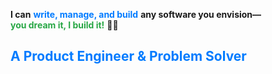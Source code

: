 <!-- # <span style="font-size: 1.5rem; font-weight: 800;">**Hi, I’m Meghraj**</span> -->

<!-- **<span style="color:#007bff; font-weight:bold;">Product Engineer & Problem Solver</span>** -->

**I can** <span style="color:#007bff; font-weight:bold;">write, manage, and build</span> **any software you envision—**  
**<span style="color:#28a745; font-weight:bold;">you dream it, I build it!</span>** 🚀💡

## **<span style="color:#007bff;">A Product Engineer & Problem Solver</span>**
